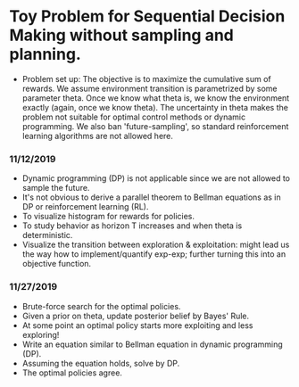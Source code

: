 # Toy Problem for Sequential Decision Making without sampling and planning. 
* Problem set up: The objective is to maximize the cumulative sum of rewards. We assume environment transition is parametrized by some parameter theta. Once we know what theta is, we know the environment exactly (again, once we know theta). The uncertainty in theta makes the problem not suitable for optimal control methods or dynamic programming. We also ban 'future-sampling', so standard reinforcement learning algorithms are not allowed here.

### 11/12/2019
* Dynamic programming (DP) is not applicable since we are not allowed to sample the future.
* It's not obvious to derive a parallel theorem to Bellman equations as in DP or reinforcement learning (RL).
* To visualize histogram for rewards for policies. 
* To study behavior as horizon T increases and when theta is deterministic.
* Visualize the transition between exploration & exploitation: might lead us the way how to implement/quantify exp-exp; further turning this into an objective function.

### 11/27/2019
* Brute-force search for the optimal policies.
* Given a prior on theta, update posterior belief by Bayes' Rule.
* At some point an optimal policy starts more exploiting and less exploring!
* Write an equation similar to Bellman equation in dynamic programming (DP).
* Assuming the equation holds, solve by DP.
* The optimal policies agree.
